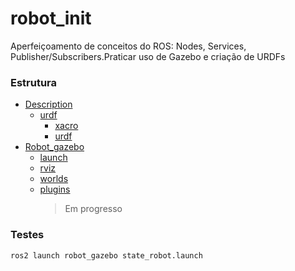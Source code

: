 # robot_init
Aperfeiçoamento de conceitos do ROS: Nodes, Services, Publisher/Subscribers.Praticar uso de Gazebo e criação de URDFs

### Estrutura
<!--ts-->
   * [Description](#description)
      * [urdf](#urdf)      
         * [xacro](#xacro)
         * [urdf](#urdf)
   * [Robot_gazebo](#robot_gazebo)
      * [launch](#launch)
      * [rviz](#rviz)
      * [worlds](#worlds)
      * [plugins](#plugins)
          > Em progresso
      
### Testes
```
ros2 launch robot_gazebo state_robot.launch
```
